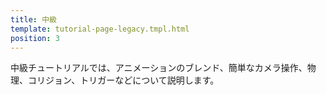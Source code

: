 ```yaml
---
title: 中級
template: tutorial-page-legacy.tmpl.html
position: 3
---
```


中級チュートリアルでは、アニメーションのブレンド、簡単なカメラ操作、物理、コリジョン、トリガーなどについて説明します。

